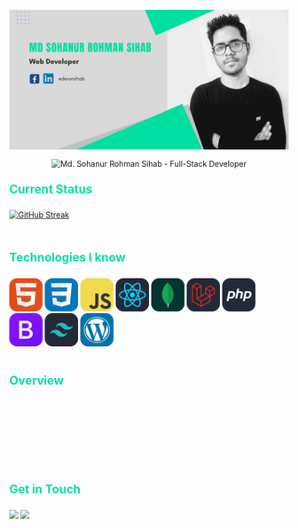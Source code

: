 ![Github Banner](https://raw.githubusercontent.com/devsrsihab/devsrsihab/main/devsrsihab-banner.svg)

<p align="center">
  <img src="https://readme-typing-svg.demolab.com/?lines=Hi,+I+am+Md.+Sohanur+Rohman+Sihab!;Aspiring+Full-Stack+Developer;Focused+on+MERN+Stack+Development!&font=Fira%20Code&center=true&width=450&height=50&duration=4000&pause=1000&color=009688" alt="Md. Sohanur Rohman Sihab - Full-Stack Developer">
</p>


<h2 style="margin: 25px 0px;color:#00dfa2;">Current Status</h2>

[![GitHub Streak](https://github-readme-streak-stats.herokuapp.com?user=devsrsihab&background=45%2C1E000B%2C000000&ring=00DFA2&border=0079FF&fire=00DFA2&currStreakNum=00DFA2&currStreakLabel=00DFA2&dates=DFF6FF&sideNums=0079FF&sideLabels=0079FF)](https://git.io/streak-stats)

  <br />

<h2 style="margin: 25px 0px;color:#00dfa2;">Technologies I know</h2>

<div  >

<img src="https://raw.githubusercontent.com/tandpfun/skill-icons/main/icons/HTML.svg" height="60" width="60">
<img src="https://raw.githubusercontent.com/tandpfun/skill-icons/main/icons/CSS.svg" height="60" width="60">
<img src="https://raw.githubusercontent.com/tandpfun/skill-icons/main/icons/JavaScript.svg" height="60" width="60">
<img src="https://raw.githubusercontent.com/tandpfun/skill-icons/main/icons/React-Dark.svg" height="60" width="60">
<img src="https://raw.githubusercontent.com/tandpfun/skill-icons/main/icons/MongoDB.svg" height="60" width="60">

<img src="https://raw.githubusercontent.com/tandpfun/skill-icons/main/icons/Laravel-Dark.svg" height="60" width="60">
<img src="https://raw.githubusercontent.com/tandpfun/skill-icons/main/icons/PHP-Dark.svg" height="60" width="60">
<img src="https://raw.githubusercontent.com/tandpfun/skill-icons/main/icons/Bootstrap.svg" height="60" width="60">
<img src="https://raw.githubusercontent.com/tandpfun/skill-icons/main/icons/TailwindCSS-Dark.svg" height="60" width="60">
<img src="https://raw.githubusercontent.com/tandpfun/skill-icons/main/icons/Wordpress.svg" height="60" width="60">

</div>

<br >

<div style="color: white;">
  
  <h2 style="color:#00dfa2" >Overview</h2>

🚀Actively advancing skills in Deep React and Next.js <br>

🎯Future Goals: Mastery of MERN Stack, Redux and Next.js<br>

💡Fun fact: I embrace learning something new every day, constantly expanding my knowledge base!

</div>

<br/>

<h2 style="margin: 25px 0px;color:#00dfa2;"> Get in Touch</h2>

[<img src="https://img.shields.io/badge/linkedin-%230077B5.svg?&style=for-the-badge&logo=linkedin&logoColor=white">](https://www.linkedin.com/in/devsrsihab/)
[<img src="https://img.shields.io/badge/facebook-%231877F2.svg?&style=for-the-badge&logo=facebook&logoColor=white">](https://www.facebook.com/devsrsihab)

  <br />
